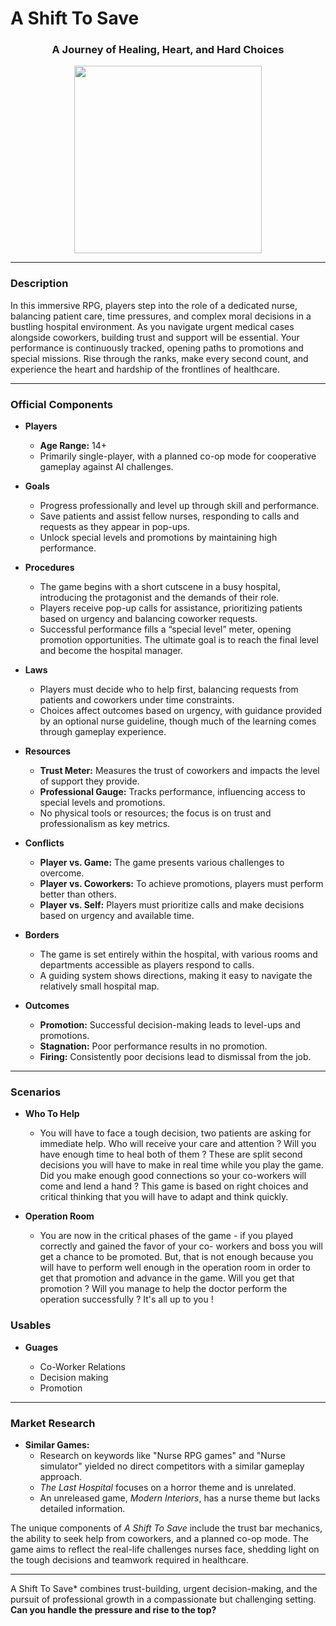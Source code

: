 
# A Shift To Save

<div align="center">
  <h3><strong>A Journey of Healing, Heart, and Hard Choices</strong></h3>
</div>

<div align="center">
  <img src="Shift-To-Save.jpg" width="300"/>
</div>

---
### Description
In this immersive RPG, players step into the role of a dedicated nurse, balancing patient care, time pressures, and complex moral decisions in a bustling hospital environment. As you navigate urgent medical cases alongside coworkers, building trust and support will be essential. Your performance is continuously tracked, opening paths to promotions and special missions. Rise through the ranks, make every second count, and experience the heart and hardship of the frontlines of healthcare.

---
### Official Components

- **Players**
  - **Age Range:** 14+  
  - Primarily single-player, with a planned co-op mode for cooperative gameplay against AI challenges.

- **Goals**
  - Progress professionally and level up through skill and performance.
  - Save patients and assist fellow nurses, responding to calls and requests as they appear in pop-ups.
  - Unlock special levels and promotions by maintaining high performance.

- **Procedures**
  - The game begins with a short cutscene in a busy hospital, introducing the protagonist and the demands of their role.
  - Players receive pop-up calls for assistance, prioritizing patients based on urgency and balancing coworker requests.
  - Successful performance fills a “special level” meter, opening promotion opportunities. The ultimate goal is to reach the final level and become the hospital manager.

- **Laws**
  - Players must decide who to help first, balancing requests from patients and coworkers under time constraints.
  - Choices affect outcomes based on urgency, with guidance provided by an optional nurse guideline, though much of the learning comes through gameplay experience.

- **Resources**
  - **Trust Meter:** Measures the trust of coworkers and impacts the level of support they provide.
  - **Professional Gauge:** Tracks performance, influencing access to special levels and promotions.
  - No physical tools or resources; the focus is on trust and professionalism as key metrics.

- **Conflicts**
  - **Player vs. Game:** The game presents various challenges to overcome.
  - **Player vs. Coworkers:** To achieve promotions, players must perform better than others.
  - **Player vs. Self:** Players must prioritize calls and make decisions based on urgency and available time.

- **Borders**
  - The game is set entirely within the hospital, with various rooms and departments accessible as players respond to calls.
  - A guiding system shows directions, making it easy to navigate the relatively small hospital map.

- **Outcomes**
  - **Promotion:** Successful decision-making leads to level-ups and promotions.
  - **Stagnation:** Poor performance results in no promotion.
  - **Firing:** Consistently poor decisions lead to dismissal from the job.

---
### Scenarios

- **Who To Help**
  - You will have to face a tough decision, two patients are asking for immediate help. Who will receive your         care and attention ? 
    Will you have enough time to heal both of them ?
    These are split second decisions you will have to make in real time while you play the game. 
    Did you make enough good connections so your co-workers will come and lend a hand ? 
    This game is based on right choices and critical thinking that you will have to adapt and think quickly.
    
- **Operation Room**
  - You are now in the critical phases of the game - if you played correctly and gained the favor of your co-        workers and boss you will get a chance to be promoted. 
      But, that is not enough because you will have to perform well enough in the operation room in order to get       that promotion and advance in the game. 
      Will you get that promotion ? 
      Will you manage to help the doctor perform the operation successfully ? 
      It's all up to you !
      
### Usables
- **Guages**
  
  - Co-Worker Relations
  - Decision making
  - Promotion
  
---
### Market Research

- **Similar Games:**  
  - Research on keywords like "Nurse RPG games" and "Nurse simulator" yielded no direct competitors with a similar gameplay approach.  
  - *The Last Hospital* focuses on a horror theme and is unrelated.
  - An unreleased game, *Modern Interiors*, has a nurse theme but lacks detailed information.

The unique components of *A Shift To Save* include the trust bar mechanics, the ability to seek help from coworkers, and a planned co-op mode. The game aims to reflect the real-life challenges nurses face, shedding light on the tough decisions and teamwork required in healthcare.

---

A Shift To Save* combines trust-building, urgent decision-making, and the pursuit of professional growth in a compassionate but challenging setting. **Can you handle the pressure and rise to the top?**

